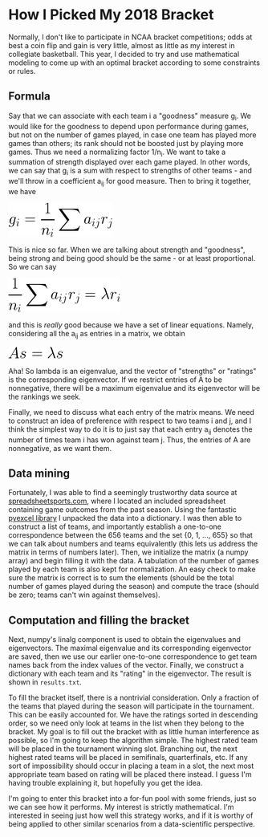 # How I Picked My 2018 Bracket

Normally, I don't like to participate in NCAA bracket competitions;
odds at best a coin flip and gain is very little, almost as little as
my interest in collegiate basketball. This year, I decided to try and
use mathematical modeling to come up with an optimal bracket according
to some constraints or rules.

## Formula

Say that we can associate with each team i a "goodness" measure
g<sub>i</sub>. We would like for the goodness to depend upon
performance during games, but not on the number of games played, in
case one team has played more games than others; its rank should not
be boosted just by playing more games. Thus we need a normalizing
factor 1/n<sub>i</sub>. We want to take a summation of strength
displayed over each game played. In other words, we can say that
g<sub>i</sub> is a sum with respect to strengths of other teams - and
we'll throw in a coefficient a<sub>ij</sub> for good measure. Then to
bring it together, we have

![one](img/one.png)

This is nice so far. When we are talking about strength and
"goodness", being strong and being good should be the same - or at
least proportional. So we can say

![two](img/two.png)

and this is *really* good because we have a set of linear
equations. Namely, considering all the a<sub>ij</sub> as entries in a
matrix, we obtain

![three](img/three.png)

Aha! So lambda is an eigenvalue, and the vector of "strengths" or
"ratings" is the corresponding eigenvector. If we restrict entries of
A to be nonnegative, there will be a maximum eigenvalue and its
eigenvector will be the rankings we seek.

Finally, we need to discuss what each entry of the matrix means. We
need to construct an idea of preference with respect to two teams i
and j, and I think the simplest way to do it is to just say that each
entry a<sub>ij</sub> denotes the number of times team i has won
against team j. Thus, the entries of A are nonnegative, as we want
them.

## Data mining

Fortunately, I was able to find a seemingly trustworthy data source at
[spreadsheetsports.com](https://spreadsheetsports.com), where I
located an included spreadsheet containing game outcomes from the past
season.  Using the fantastic [pyexcel
library](https://github.com/pyexcel/pyexcel) I unpacked the data into
a dictionary. I was then able to construct a list of teams, and
importantly establish a one-to-one correspondence between the 656
teams and the set {0, 1, ..., 655} so that we can talk about numbers
and teams equivalently (this lets us address the matrix in terms of
numbers later). Then, we initialize the matrix (a numpy array) and
begin filling it with the data. A tabulation of the number of games
played by each team is also kept for normalization. An easy check to
make sure the matrix is correct is to sum the elements (should be the
total number of games played during the season) and compute the trace
(should be zero; teams can't win against themselves).

## Computation and filling the bracket

Next, numpy's linalg component is used to obtain the eigenvalues and
eigenvectors. The maximal eigenvalue and its corresponding eigenvector
are saved, then we use our earlier one-to-one correspondence to get
team names back from the index values of the vector. Finally, we
construct a dictionary with each team and its "rating" in the
eigenvector. The result is shown in `results.txt`.

To fill the bracket itself, there is a nontrivial consideration. Only
a fraction of the teams that played during the season will participate
in the tournament. This can be easily accounted for. We have the
ratings sorted in descending order, so we need only look at teams in
the list when they belong to the bracket. My goal is to fill out the
bracket with as little human interference as possible, so I'm going to
keep the algorithm simple. The highest rated team will be placed in
the tournament winning slot. Branching out, the next highest rated
teams will be placed in semifinals, quarterfinals, etc. If any sort of
impossibility should occur in placing a team in a slot, the next most
appropriate team based on rating will be placed there instead. I guess
I'm having trouble explaining it, but hopefully you get the idea.

I'm going to enter this bracket into a for-fun pool with some friends,
just so we can see how it performs. My interest is strictly
mathematical. I'm interested in seeing just how well this strategy
works, and if it is worthy of being applied to other similar scenarios
from a data-scientific perspective.
